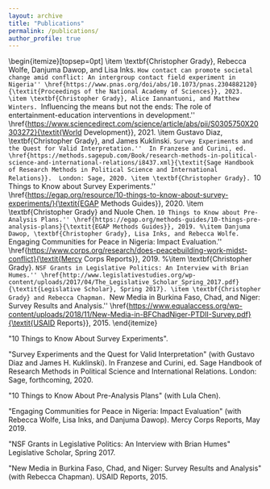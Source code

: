 ```yaml
---
layout: archive
title: "Publications"
permalink: /publications/
author_profile: true
---
```


\begin{itemize}[topsep=0pt]
\item \textbf{Christopher Grady}, Rebecca Wolfe, Danjuma Dawop, and Lisa Inks. ``How contact can promote societal change amid conflict: An intergroup contact field experiment in Nigeria'' \href{https://www.pnas.org/doi/abs/10.1073/pnas.2304882120}{\textit{Proceedings of the National Academy of Sciences}}, 2023.
\item \textbf{Christopher Grady}, Alice Iannantuoni, and Matthew Winters. ``Influencing the means but not the ends: The role of entertainment-education interventions in development.'' \href{https://www.sciencedirect.com/science/article/abs/pii/S0305750X20303272}{\textit{World Development}}, 2021.
\item Gustavo Diaz, \textbf{Christopher Grady}, and James Kuklinski. ``Survey Experiments and the Quest for Valid Interpretation.''  In Franzese and Curini, ed. \href{https://methods.sagepub.com/Book/research-methods-in-political-science-and-international-relations/i8437.xml}{\textit{Sage Handbook of Research Methods in Political Science and International Relations}}.  London: Sage, 2020.
\item \textbf{Christopher Grady}. ``10 Things to Know about Survey Experiments.'' \href{https://egap.org/resource/10-things-to-know-about-survey-experiments/}{\textit{EGAP Methods Guides}}, 2020.
\item \textbf{Christopher Grady} and Nuole Chen. ``10 Things to Know about Pre-Analysis Plans.'' \href{https://egap.org/methods-guides/10-things-pre-analysis-plans}{\textit{EGAP Methods Guides}}, 2019.
%\item Danjuma Dawop, \textbf{Christopher Grady}, Lisa Inks, and Rebecca Wolfe. ``Engaging Communities for Peace in Nigeria: Impact Evaluation.'' \href{https://www.corps.org/research/does-peacebuilding-work-midst-conflict}{\textit{Mercy Corps Reports}}, 2019.
%\item \textbf{Christopher Grady}. ``NSF Grants in Legislative Politics: An Interview with Brian Humes.'' \href{http://www.legislativestudies.org/wp-content/uploads/2017/04/The_Legislative_Scholar_Spring_2017.pdf}{\textit{Legislative Scholar}, Spring 2017}.
\item \textbf{Christopher Grady} and Rebecca Chapman. ``New Media in Burkina Faso, Chad, and Niger: Survey Results and Analysis.'' \href{https://www.equalaccess.org/wp-content/uploads/2018/11/New-Media-in-BFChadNiger-PTDII-Survey.pdf}{\textit{USAID Reports}}, 2015.
\end{itemize}

"10 Things to Know About Survey Experiments".

"Survey Experiments and the Quest for Valid Interpretation" (with Gustavo
Diaz and James H. Kuklinski). In Franzese and Curini, ed. Sage Handbook of
Research Methods in Political Science and International Relations. London:
Sage, forthcoming, 2020.

"10 Things to Know About Pre-Analysis Plans" (with Lula Chen).

"Engaging Communities for Peace in Nigeria: Impact Evaluation" (with
Rebecca Wolfe, Lisa Inks, and Danjuma Dawop). Mercy Corps Reports,
May 2019.

"NSF Grants in Legislative Politics: An Interview with Brian Humes" Legislative
Scholar, Spring 2017.

"New Media in Burkina Faso, Chad, and Niger: Survey Results and Analysis"
(with Rebecca Chapman). USAID Reports, 2015.

<!--
{% if author.googlescholar %}
  You can also find my articles on <u><a href="{{author.googlescholar}}">my Google Scholar profile</a>.</u>
{% endif %}
{% include base_path %}
{% for post in site.publications reversed %}
  {% include archive-single.html %}
{% endfor %}
-->
